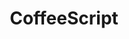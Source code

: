---
blog: http://blog.tlrobinson.net/
codehost: https://github.com/jashkenas/coffeescript
guide: https://github.com/jashkenas/coffeescript/tree/master/documentation/site
logohandle: coffeescript
sort: coffeescript
title: CoffeeScript
website: https://coffeescript.org/
wikipedia: https://en.wikipedia.org/wiki/CoffeeScript
---
